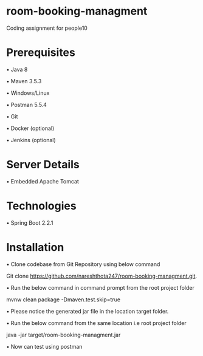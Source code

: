 # room-booking-managment
Coding assignment for people10

# Prerequisites

•	Java 8 

•	Maven 3.5.3

•	Windows/Linux

•	Postman 5.5.4

•	Git

•	Docker (optional)

•	Jenkins (optional)

# Server Details
•	Embedded Apache Tomcat

# Technologies
•	Spring Boot 2.2.1
# Installation
•	Clone codebase from Git Repository using below command

Git clone https://github.com/nareshthota247/room-booking-managment.git.

•	Run the below command in command prompt from the root project folder 

mvnw clean package -Dmaven.test.skip=true

•	Please notice the generated jar file in the location target folder.

•	Run the below command from the same location i.e root project folder 

java -jar target/room-booking-managment.jar

•	Now can test using postman



